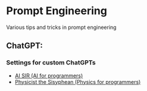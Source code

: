 # Prompt Engineering
Various tips and tricks in prompt engineering

## ChatGPT:
### Settings for custom ChatGPTs

- [AI SIR (AI for programmers)](./ChatGPT/AI-for-programmers.md)
- [ Physicist the Sisyphean (Physics for programmers)](./ChatGPT/physics-for-programmers.md)